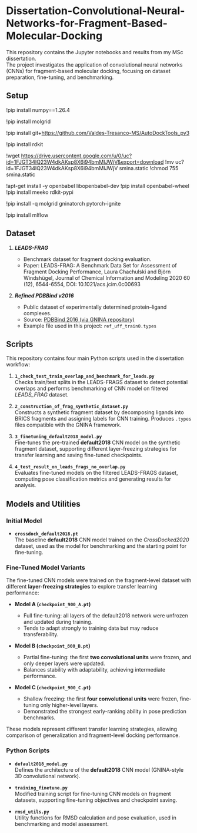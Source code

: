 # Dissertation-Convolutional-Neural-Networks-for-Fragment-Based-Molecular-Docking

This repository contains the Jupyter notebooks and results from my MSc dissertation.  
The project investigates the application of convolutional neural networks (CNNs) for fragment-based molecular docking, focusing on dataset preparation, fine-tuning, and benchmarking.

## Setup
!pip install numpy==1.26.4

!pip install molgrid

!pip install git+https://github.com/Valdes-Tresanco-MS/AutoDockTools_py3

!pip install rdkit

!wget https://drive.usercontent.google.com/u/0/uc?id=1FJGT34IQ23W4dkAKsp8X6i94bmMIJWjV&export=download
!mv uc?id=1FJGT34IQ23W4dkAKsp8X6i94bmMIJWjV smina.static
!chmod 755 smina.static

!apt-get install -y openbabel libopenbabel-dev
!pip install openbabel-wheel
!pip install meeko rdkit-pypi

!pip install -q molgrid gninatorch pytorch-ignite

!pip install mlflow

## Dataset

1. _**LEADS-FRAG**_  
   - Benchmark dataset for fragment docking evaluation.  
   - Paper: LEADS-FRAG: A Benchmark Data Set for Assessment of Fragment Docking Performance,
     Laura Chachulski and Björn Windshügel, Journal of Chemical Information and Modeling 2020 60 (12), 6544-6554, DOI: 10.1021/acs.jcim.0c00693


2. _**Refined PDBBind v2016**_  
   - Public dataset of experimentally determined protein–ligand complexes.  
   - Source: [PDBBind 2016 (via GNINA repository)](https://github.com/gnina/models/tree/master/data/PDBBind2016)  
   - Example file used in this project: `ref_uff_train0.types`

## Scripts

This repository contains four main Python scripts used in the dissertation workflow:

1. **`1_check_test_train_overlap_and_benchmark_for_leads.py`**  
   Checks train/test splits in the LEADS-FRAGS dataset to detect potential overlaps and performs benchmarking of CNN model on filtered _LEADS_FRAG_ dataset.

2. **`2_construction_of_frag_synthetic_dataset.py`**  
   Constructs a synthetic fragment dataset by decomposing ligands into BRICS fragments and assigning labels for CNN training. Produces `.types` files compatible with the GNINA framework.

3. **`3_finetuning_default2018_model.py`**  
   Fine-tunes the pre-trained **default2018** CNN model on the synthetic fragment dataset, supporting different layer-freezing strategies for transfer learning and saving fine-tuned checkpoints.

4. **`4_test_result_on_leads_frags_no_overlap.py`**  
   Evaluates fine-tuned models on the filtered LEADS-FRAGS dataset, computing pose classification metrics and generating results for analysis.

## Models and Utilities

### Initial Model 
- **`crossdock_default2018.pt`**  
  The baseline **default2018** CNN model trained on the _CrossDocked2020_ dataset, used as the model for benchmarking and the starting point for fine-tuning.

### Fine-Tuned Model Variants

The fine-tuned CNN models were trained on the fragment-level dataset with different **layer-freezing strategies** to explore transfer learning performance:

- **Model A (`checkpoint_900_A.pt`)**  
  - Full fine-tuning: all layers of the default2018 network were unfrozen and updated during training.  
  - Tends to adapt strongly to training data but may reduce transferability.

- **Model B (`checkpoint_800_B.pt`)**  
  - Partial fine-tuning: the first **two convolutional units** were frozen, and only deeper layers were updated.  
  - Balances stability with adaptability, achieving intermediate performance.

- **Model C (`checkpoint_900_C.pt`)**  
  - Shallow freezing: the first **four convolutional units** were frozen, fine-tuning only higher-level layers.  
  - Demonstrated the strongest early-ranking ability in pose prediction benchmarks.

These models represent different transfer learning strategies, allowing comparison of generalization and fragment-level docking performance.

### Python Scripts
- **`default2018_model.py`**  
  Defines the architecture of the **default2018** CNN model (GNINA-style 3D convolutional network).

- **`training_finetune.py`**  
  Modified training script for fine-tuning CNN models on fragment datasets, supporting fine-tuning objectives and checkpoint saving.

- **`rmsd_utils.py`**  
  Utility functions for RMSD calculation and pose evaluation, used in benchmarking and model assessment.
